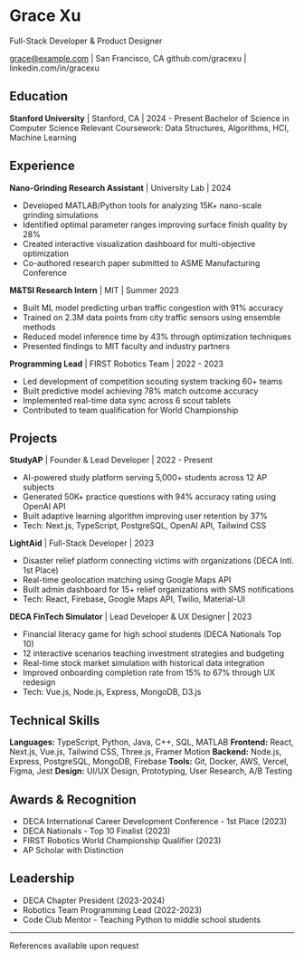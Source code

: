 # Grace Xu
Full-Stack Developer & Product Designer

grace@example.com | San Francisco, CA
github.com/gracexu | linkedin.com/in/gracexu

## Education

**Stanford University** | Stanford, CA | 2024 - Present
Bachelor of Science in Computer Science
Relevant Coursework: Data Structures, Algorithms, HCI, Machine Learning

## Experience

**Nano-Grinding Research Assistant** | University Lab | 2024
- Developed MATLAB/Python tools for analyzing 15K+ nano-scale grinding simulations
- Identified optimal parameter ranges improving surface finish quality by 28%
- Created interactive visualization dashboard for multi-objective optimization
- Co-authored research paper submitted to ASME Manufacturing Conference

**M&TSI Research Intern** | MIT | Summer 2023
- Built ML model predicting urban traffic congestion with 91% accuracy
- Trained on 2.3M data points from city traffic sensors using ensemble methods
- Reduced model inference time by 43% through optimization techniques
- Presented findings to MIT faculty and industry partners

**Programming Lead** | FIRST Robotics Team | 2022 - 2023
- Led development of competition scouting system tracking 60+ teams
- Built predictive model achieving 78% match outcome accuracy
- Implemented real-time data sync across 6 scout tablets
- Contributed to team qualification for World Championship

## Projects

**StudyAP** | Founder & Lead Developer | 2022 - Present
- AI-powered study platform serving 5,000+ students across 12 AP subjects
- Generated 50K+ practice questions with 94% accuracy rating using OpenAI API
- Built adaptive learning algorithm improving user retention by 37%
- Tech: Next.js, TypeScript, PostgreSQL, OpenAI API, Tailwind CSS

**LightAid** | Full-Stack Developer | 2023
- Disaster relief platform connecting victims with organizations (DECA Intl. 1st Place)
- Real-time geolocation matching using Google Maps API
- Built admin dashboard for 15+ relief organizations with SMS notifications
- Tech: React, Firebase, Google Maps API, Twilio, Material-UI

**DECA FinTech Simulator** | Lead Developer & UX Designer | 2023
- Financial literacy game for high school students (DECA Nationals Top 10)
- 12 interactive scenarios teaching investment strategies and budgeting
- Real-time stock market simulation with historical data integration
- Improved onboarding completion rate from 15% to 67% through UX redesign
- Tech: Vue.js, Node.js, Express, MongoDB, D3.js

## Technical Skills

**Languages:** TypeScript, Python, Java, C++, SQL, MATLAB
**Frontend:** React, Next.js, Vue.js, Tailwind CSS, Three.js, Framer Motion
**Backend:** Node.js, Express, PostgreSQL, MongoDB, Firebase
**Tools:** Git, Docker, AWS, Vercel, Figma, Jest
**Design:** UI/UX Design, Prototyping, User Research, A/B Testing

## Awards & Recognition

- DECA International Career Development Conference - 1st Place (2023)
- DECA Nationals - Top 10 Finalist (2023)
- FIRST Robotics World Championship Qualifier (2023)
- AP Scholar with Distinction

## Leadership

- DECA Chapter President (2023-2024)
- Robotics Team Programming Lead (2022-2023)
- Code Club Mentor - Teaching Python to middle school students

---

References available upon request
